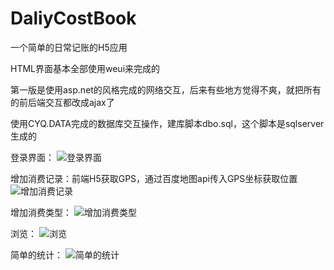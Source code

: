 # DaliyCostBook

一个简单的日常记账的H5应用

HTML界面基本全部使用weui来完成的

第一版是使用asp.net的风格完成的网络交互，后来有些地方觉得不爽，就把所有的前后端交互都改成ajax了

使用CYQ.DATA完成的数据库交互操作，建库脚本dbo.sql，这个脚本是sqlserver生成的


登录界面：
![登录界面](http://zhongzi.image.alimmdn.com/githubimg/Screenshot_2017-09-15-21-43-16.png?t=1505483070061)

增加消费记录：前端H5获取GPS，通过百度地图api传入GPS坐标获取位置
![增加消费记录](http://zhongzi.image.alimmdn.com/githubimg/Screenshot_2017-09-14-09-50-34.png?t=1505483070058)

增加消费类型：
![增加消费类型](http://zhongzi.image.alimmdn.com/githubimg/Screenshot_2017-09-14-09-49-55.png?t=1505483069987)

浏览：
![浏览](http://zhongzi.image.alimmdn.com/githubimg/Screenshot_2017-09-14-09-50-50.png?t=1505483070002)

简单的统计：
![简单的统计](http://zhongzi.image.alimmdn.com/githubimg/Screenshot_2017-09-14-09-50-56.png?t=1505483070027)
